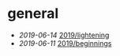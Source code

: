 # general

- *2019-06-14* [2019/lightening](./2019/lightening)
- *2019-06-11* [2019/beginnings](./2019/beginnings)
